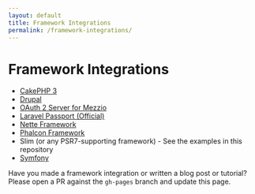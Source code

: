 ```yaml
---
layout: default
title: Framework Integrations
permalink: /framework-integrations/
---
```


# Framework Integrations

* [CakePHP 3](https://github.com/uafrica/oauth-server)
* [Drupal](https://www.drupal.org/project/simple_oauth)
* [OAuth 2 Server for Mezzio](https://github.com/mezzio/mezzio-authentication-oauth2)
* [Laravel Passport (Official)](https://laravel.com/docs/passport)
* [Nette Framework](https://github.com/lookyman/nette-oauth2-server)
* [Phalcon Framework](https://github.com/tegaphilip/padlock)
* Slim (or any PSR7-supporting framework) - See the examples in this repository
* [Symfony](https://github.com/thephpleague/oauth2-server-bundle)

Have you made a framework integration or written a blog post or tutorial? Please open a PR against the `gh-pages` branch and update this page.
